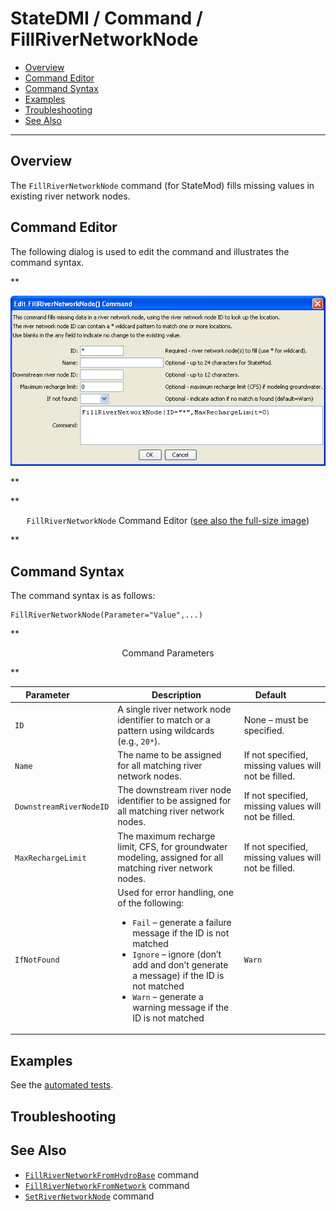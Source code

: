# StateDMI / Command / FillRiverNetworkNode #

* [Overview](#overview)
* [Command Editor](#command-editor)
* [Command Syntax](#command-syntax)
* [Examples](#examples)
* [Troubleshooting](#troubleshooting)
* [See Also](#see-also)

-------------------------

## Overview ##

The `FillRiverNetworkNode` command (for StateMod)
fills missing values in existing river network nodes.

## Command Editor ##

The following dialog is used to edit the command and illustrates the command syntax.

**<p style="text-align: center;">
![FillRiverNetworkNode](FillRiverNetworkNode.png)
</p>**

**<p style="text-align: center;">
`FillRiverNetworkNode` Command Editor (<a href="../FillRiverNetworkNode.png">see also the full-size image</a>)
</p>**

## Command Syntax ##

The command syntax is as follows:

```text
FillRiverNetworkNode(Parameter="Value",...)
```
**<p style="text-align: center;">
Command Parameters
</p>**

| **Parameter**&nbsp;&nbsp;&nbsp;&nbsp;&nbsp;&nbsp;&nbsp;&nbsp;&nbsp;&nbsp;&nbsp;&nbsp; | **Description** | **Default**&nbsp;&nbsp;&nbsp;&nbsp;&nbsp;&nbsp;&nbsp;&nbsp;&nbsp;&nbsp; |
| --------------|-----------------|----------------- |
| `ID` | A single river network node identifier to match or a pattern using wildcards (e.g., `20*`). | None – must be specified. |
| `Name` | The name to be assigned for all matching river network nodes. | If not specified, missing values will not be filled. |
| `DownstreamRiverNodeID` | The downstream river node identifier to be assigned for all matching river network nodes. | If not specified, missing values will not be filled. |
| `MaxRechargeLimit` | The maximum recharge limit, CFS, for groundwater modeling, assigned for all matching river network nodes. | If not specified, missing values will not be filled. |
| `IfNotFound` | Used for error handling, one of the following:<ul><li>`Fail` – generate a failure message if the ID is not matched</li><li>`Ignore` – ignore (don’t add and don’t generate a message) if the ID is not matched</li><li>`Warn` – generate a warning message if the ID is not matched</li></ul> | `Warn` |

## Examples ##

See the [automated tests](https://github.com/OpenCDSS/cdss-app-statedmi-test/tree/master/test/regression/commands/FillRiverNetworkNode).

## Troubleshooting ##

## See Also ##

* [`FillRiverNetworkFromHydroBase`](../FillRiverNetworkFromHydroBase/FillRiverNetworkFromHydroBase.md) command
* [`FillRiverNetworkFromNetwork`](../FillRiverNetworkFromNetwork/FillRiverNetworkFromNetwork.md) command
* [`SetRiverNetworkNode`](../SetRiverNetworkNode/SetRiverNetworkNode.md) command
